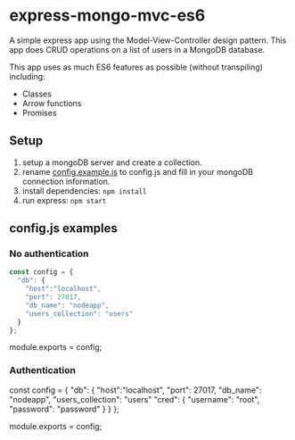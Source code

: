 # express-mongo-mvc-es6

A simple express app using the Model-View-Controller design pattern.
This app does CRUD operations on a list of users in a MongoDB database.

This app uses as much ES6 features as possible (without transpiling) including: 
- Classes
- Arrow functions
- Promises

## Setup

1. setup a mongoDB server and create a collection.
2. rename [config.example.js](config.example.js) to config.js and fill in your mongoDB connection information.
3. install dependencies: `npm install`
4. run express: `npm start`

## config.js examples

### No authentication
```javascript 
const config = {
  "db": {
    "host":"localhost",
    "port": 27017,
    "db_name": "nodeapp",
    "users_collection": "users"
  }
};
```

module.exports = config;

### Authentication

const config = {
  "db": {
    "host":"localhost",
    "port": 27017,
    "db_name": "nodeapp",
    "users_collection": "users"
    "cred": {
      "username": "root",
      "password": "password"
    }
  }
};

module.exports = config;
 
